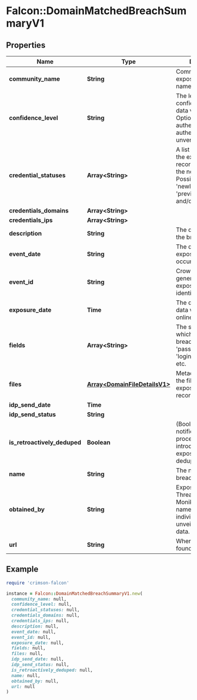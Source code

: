 # Falcon::DomainMatchedBreachSummaryV1

## Properties

| Name | Type | Description | Notes |
| ---- | ---- | ----------- | ----- |
| **community_name** | **String** | Community/colloquial exposed data event name. | [optional] |
| **confidence_level** | **String** | The level of confidence regarding data veridicality. Options for likely authentic, confirmed authentic (default: unverified). | [optional] |
| **credential_statuses** | **Array&lt;String&gt;** | A list of statuses for the exposed data records contained in the notification. Possible values: &#39;newly_detected&#39;, &#39;previously_reported&#39; and/or &#39;other&#39; | [optional] |
| **credentials_domains** | **Array&lt;String&gt;** |  | [optional] |
| **credentials_ips** | **Array&lt;String&gt;** |  | [optional] |
| **description** | **String** | The description of the breach |  |
| **event_date** | **String** | The date the exposed data event occurred. | [optional] |
| **event_id** | **String** | CrowdStrike-generated unique exposed data event identifier. | [optional] |
| **exposure_date** | **Time** | The date when the data was leaked online | [optional] |
| **fields** | **Array&lt;String&gt;** | The set of fields which were breached: &#39;email&#39;, &#39;password&#39;, &#39;login_id&#39;, &#39;phone&#39;, etc. |  |
| **files** | [**Array&lt;DomainFileDetailsV1&gt;**](DomainFileDetailsV1.md) | Metadata regarding the file(s) where exposed data records where found. | [optional] |
| **idp_send_date** | **Time** |  | [optional] |
| **idp_send_status** | **String** |  | [optional] |
| **is_retroactively_deduped** | **Boolean** | (Boolean) If the notification was processed before the introduction of exposed data deduplication |  |
| **name** | **String** | The name of the breach |  |
| **obtained_by** | **String** | Exposed Data Event Threat Actor/Group: Moniker(s) or real name(s) of the individual/group who unveiled confidential data. | [optional] |
| **url** | **String** | Where the leak was found. | [optional] |

## Example

```ruby
require 'crimson-falcon'

instance = Falcon::DomainMatchedBreachSummaryV1.new(
  community_name: null,
  confidence_level: null,
  credential_statuses: null,
  credentials_domains: null,
  credentials_ips: null,
  description: null,
  event_date: null,
  event_id: null,
  exposure_date: null,
  fields: null,
  files: null,
  idp_send_date: null,
  idp_send_status: null,
  is_retroactively_deduped: null,
  name: null,
  obtained_by: null,
  url: null
)
```


